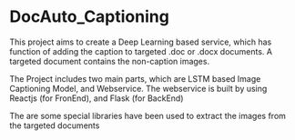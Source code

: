 # DocAuto_Captioning

This project aims to create a Deep Learning based service, which has function of adding the caption to targeted .doc or .docx documents. A targeted document contains the non-caption images.

The Project includes two main parts, which are LSTM based Image Captioning Model, and Webservice.
The webservice is built by using Reactjs (for FronEnd), and Flask (for BackEnd)

The are some special libraries have been used to extract the images from the targeted documents
